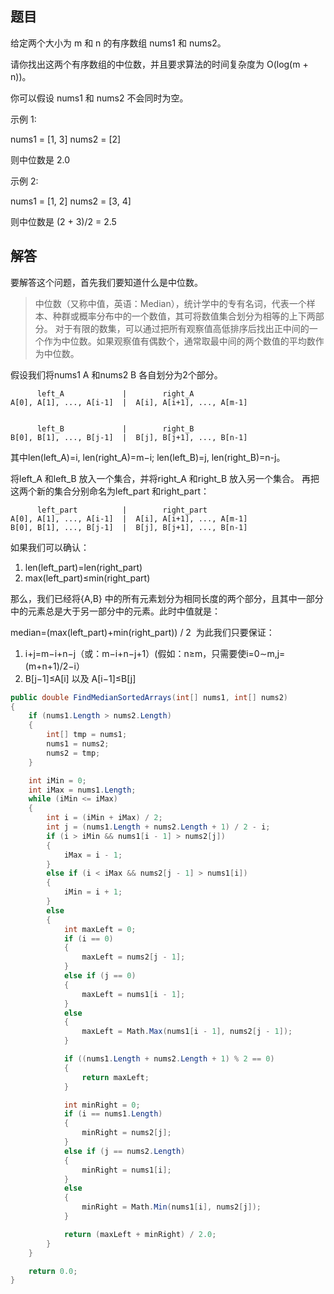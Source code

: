 ## 题目

给定两个大小为 m 和 n 的有序数组 nums1 和 nums2。

请你找出这两个有序数组的中位数，并且要求算法的时间复杂度为 O(log(m + n))。

你可以假设 nums1 和 nums2 不会同时为空。

示例 1:

nums1 = [1, 3]
nums2 = [2]

则中位数是 2.0

示例 2:

nums1 = [1, 2]
nums2 = [3, 4]

则中位数是 (2 + 3)/2 = 2.5

## 解答

要解答这个问题，首先我们要知道什么是中位数。
> 中位数（又称中值，英语：Median），统计学中的专有名词，代表一个样本、种群或概率分布中的一个数值，其可将数值集合划分为相等的上下两部分。
对于有限的数集，可以通过把所有观察值高低排序后找出正中间的一个作为中位数。如果观察值有偶数个，通常取最中间的两个数值的平均数作为中位数。

假设我们将nums1 A 和nums2 B 各自划分为2个部分。

          left_A             |        right_A
    A[0], A[1], ..., A[i-1]  |  A[i], A[i+1], ..., A[m-1]


          left_B             |        right_B
    B[0], B[1], ..., B[j-1]  |  B[j], B[j+1], ..., B[n-1]

其中len(left_A)=i, len(right_A)=m−i; len(left_B)=j, len(right_B)=n-j。

将left_A 和left_B 放入一个集合，并将right_A 和right_B 放入另一个集合。 再把这两个新的集合分别命名为left_part 和right_part：

          left_part          |        right_part
    A[0], A[1], ..., A[i-1]  |  A[i], A[i+1], ..., A[m-1]
    B[0], B[1], ..., B[j-1]  |  B[j], B[j+1], ..., B[n-1]

如果我们可以确认：

1. len(left_part)=len(right_part)
2. max(left_part)≤min(right_part)
 
那么，我们已经将{A,B} 中的所有元素划分为相同长度的两个部分，且其中一部分中的元素总是大于另一部分中的元素。此时中值就是：

median=(max(left_part)+min(right_part)) / 2
​
为此我们只要保证：
1. i+j=m−i+n−j（或：m−i+n−j+1）(假如：n≥m，只需要使i=0∼m,j=(m+n+1)/2−i）
2. B[j−1]≤A[i] 以及 A[i−1]≤B[j]
   
```C#
public double FindMedianSortedArrays(int[] nums1, int[] nums2)
{
    if (nums1.Length > nums2.Length)
    {
        int[] tmp = nums1;
        nums1 = nums2;
        nums2 = tmp;
    }

    int iMin = 0;
    int iMax = nums1.Length;
    while (iMin <= iMax)
    {
        int i = (iMin + iMax) / 2;
        int j = (nums1.Length + nums2.Length + 1) / 2 - i;
        if (i > iMin && nums1[i - 1] > nums2[j])
        {
            iMax = i - 1;
        }
        else if (i < iMax && nums2[j - 1] > nums1[i])
        {
            iMin = i + 1;
        }
        else
        {
            int maxLeft = 0;
            if (i == 0)
            {
                maxLeft = nums2[j - 1];
            }
            else if (j == 0)
            {
                maxLeft = nums1[i - 1];
            }
            else
            {
                maxLeft = Math.Max(nums1[i - 1], nums2[j - 1]);
            }

            if ((nums1.Length + nums2.Length + 1) % 2 == 0)
            {
                return maxLeft;
            }

            int minRight = 0;
            if (i == nums1.Length)
            {
                minRight = nums2[j];
            }
            else if (j == nums2.Length)
            {
                minRight = nums1[i];
            }
            else
            {
                minRight = Math.Min(nums1[i], nums2[j]);
            }

            return (maxLeft + minRight) / 2.0;
        }
    }

    return 0.0;
}
```